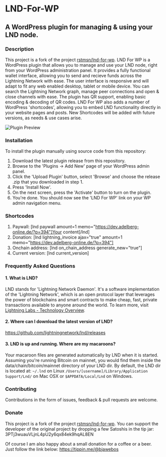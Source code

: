 # LND-For-WP
## A WordPress plugin for managing &amp; using your LND node.

### Description
This project is a fork of the project [rstmsn/lnd-for-wp](https://github.com/rstmsn/lnd-for-wp). LND For WP is a WordPress plugin that allows you to manage and use your LND node, right from your WordPress administration panel. It provides a fully functional wallet interface, allowing you to send and recieve funds across the Lightning Network with ease. The user interface is responsive and will adapt to fit any web enabled desktop, tablet or mobile device. You can search the Lightning Network graph, manage peer connections and open & close channels with ease.
The plugin has QR support, enabling basic encoding & decoding of QR codes.
LND For WP also adds a number of WordPress 'shortcodes', allowing you to embed LND functionality directly in your website pages and posts. New Shortcodes will be added with future versions, as needs & use cases arise.

![Plugin Preview](/lnd-for-wp-preview.png?raw=true "LND For WP Preview")

### Installation

To install the plugin manually using source code from this repository:

1. Download the latest plugin release from this repository.
2. Browse to the 'Plugins -> Add New' page of your WordPress admin panel.
3. Click the 'Upload Plugin' button, select 'Browse' and choose the release .zip that you downloaded in step 1.
4. Press 'Install Now'.
5. On the next screen, press the 'Activate' button to turn on the plugin.
6. You're done. You should now see the 'LND For WP' link on your WP admin navigation menu.

### Shortcodes

1. Paywall: [lnd paywall amount=1 memo="https://dev.adelberg-online.de/?p=394"]Your content[/lnd]
2. Donation: [lnd lightning_invoice ajax="true" amount=1 memo="https://dev.adelberg-online.de/?p=394"]
3. Onchain address: [lnd on_chain_address generate_new="true"]
4. Current version: [lnd current_version]

### Frequently Asked Questions

#### 1. What is LND?
  LND stands for 'Lightning Network Daemon'. It's a software implementation of the 'Lightning Network', which is an open protocol layer that leverages the power of blockchains and smart contracts to make cheap, fast, private transactions available to anyone around the world. To learn more, visit [Lightning Labs - Technology Overview](https://lightning.engineering/technology.html).

#### 2. Where can I download the latest version of LND?
   https://github.com/lightningnetwork/lnd/releases

#### 3. LND is up and running. Where are my macaroons?
  Your macaroon files are generated automatically by LND when it is started. Assuming you're running Bitcoin on mainnet, you would find them inside the data/chain/bitcoin/mainnet directory of your LND dir. By default, the LND dir is located at:
`~/.lnd` on Linux
`/Users/[username]/Library/Application Support/Lnd/` on Mac OSX
or `$APPDATA/Local/Lnd` on Windows.


### Contributing
Contributions in the form of issues, feedback & pull requests are welcome.<br />

### Donate

This project is a fork of the project [rstmsn/lnd-for-wp](https://github.com/rstmsn/lnd-for-wp). You can support the developer of the original project by dropping a few Satoshis in the tip jar: 3PTj3wuauVLjnL4pU2y6qx84ek9hqAL8EN

Of course I am also happy about a small donation for a coffee or a beer. Just follow the link below: https://tippin.me/@bjawebos

